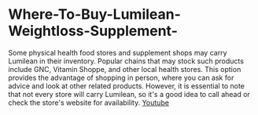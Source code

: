 # Where-To-Buy-Lumilean-Weightloss-Supplement-

Some physical health food stores and supplement shops may carry Lumilean in their inventory. Popular chains that may stock such products include GNC, Vitamin Shoppe, and other local health stores. This option provides the advantage of shopping in person, where you can ask for advice and look at other related products. However, it is essential to note that not every store will carry Lumilean, so it's a good idea to call ahead or check the store's website for availability. [Youtube](https://nas.io/lumilean-advantages/feed/ycel)
